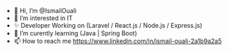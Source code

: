 - 👋 Hi, I’m @IsmailOuali
- 👀 I’m interested in IT
- ✨ Developer Working on (Laravel / React.js / Node.js / Express.js)
- 🌱 I’m curently learning (Java | Spring Boot)
- 📫 How to reach me https://www.linkedin.com/in/ismail-ouali-2a1b9a2a5

<!---
IsmailOuali/IsmailOuali is a ✨ special ✨ repository because its `README.md` (this file) appears on your GitHub profile.
You can click the Preview link to take a look at your changes.
--->
